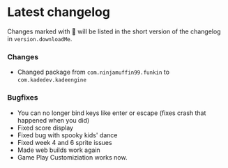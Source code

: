 # Latest changelog

Changes marked with 💖 will be listed in the short version of the changelog in `version.downloadMe`.

### Changes
- Changed package from `com.ninjamuffin99.funkin` to `com.kadedev.kadeengine`

### Bugfixes
- You can no longer bind keys like enter or escape (fixes crash that happened when you did)
- Fixed score display
- Fixed bug with spooky kids' dance
- Fixed week 4 and 6 sprite issues
- Made web builds work again
- Game Play Customiziation works now.
